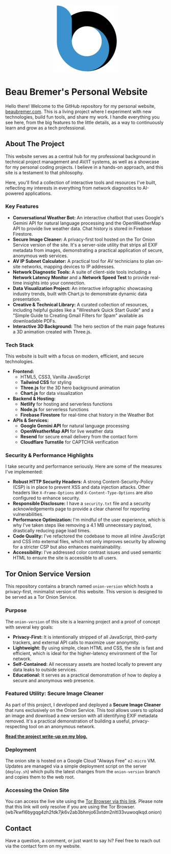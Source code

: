 <p align="center">
<img src="img/favicon/favicon_email.svg" alt="alt text" width="200">
</p>

# Beau Bremer's Personal Website

Hello there! Welcome to the GitHub repository for my personal website, [beaubremer.com](https://beaubremer.com). This is a living project where I experiment with new technologies, build fun tools, and share my work. I handle everything you see here, from the big features to the little details, as a way to continuously learn and grow as a tech professional.

## About The Project

This website serves as a central hub for my professional background in technical project management and AV/IT systems, as well as a showcase for my personal coding projects. I believe in a hands-on approach, and this site is a testament to that philosophy.

Here, you'll find a collection of interactive tools and resources I've built, reflecting my interests in everything from network diagnostics to AI-powered applications.

### Key Features

  * **Conversational Weather Bot:** An interactive chatbot that uses Google's Gemini API for natural language processing and the OpenWeatherMap API to provide live weather data. Chat history is stored in Firebase Firestore.
  * **Secure Image Cleaner:** A privacy-first tool hosted on the Tor Onion Service version of the site. It's a server-side utility that strips all EXIF metadata from images, demonstrating a practical application of secure, anonymous web services.
  * **AV IP Subnet Calculator:** A practical tool for AV technicians to plan on-site networks, mapping devices to IP addresses.
  * **Network Diagnostic Tools:** A suite of client-side tools including a **Network Latency Monitor** and a **Network Speed Test** to provide real-time insights into your connection.
  * **Data Visualization Project:** An interactive infographic showcasing industry trends, built with Chart.js to demonstrate dynamic data presentation.
  * **Creative & Technical Library:** A curated collection of resources, including helpful guides like a "Wireshark Quick Start Guide" and a "Simple Guide to Creating Gmail Filters for Spam" available as downloadable PDFs.
  * **Interactive 3D Background:** The hero section of the main page features a 3D animation created with Three.js.

### Tech Stack

This website is built with a focus on modern, efficient, and secure technologies.

  * **Frontend:**
      * HTML5, CSS3, Vanilla JavaScript
      * **Tailwind CSS** for styling
      * **Three.js** for the 3D hero background animation
      * **Chart.js** for data visualization
  * **Backend & Hosting:**
      * **Netlify** for hosting and serverless functions
      * **Node.js** for serverless functions
      * **Firebase Firestore** for real-time chat history in the Weather Bot
  * **APIs & Services:**
      * **Google Gemini API** for natural language processing
      * **OpenWeatherMap API** for live weather data
      * **Resend** for secure email delivery from the contact form
      * **Cloudflare Turnstile** for CAPTCHA verification

### Security & Performance Highlights

I take security and performance seriously. Here are some of the measures I've implemented:

  * **Robust HTTP Security Headers:** A strong Content-Security-Policy (CSP) is in place to prevent XSS and data injection attacks. Other headers like `X-Frame-Options` and `X-Content-Type-Options` are also configured to enhance security.
  * **Responsible Disclosure:** I have a `security.txt` file and a security acknowledgements page to provide a clear channel for reporting vulnerabilities.
  * **Performance Optimization:** I'm mindful of the user experience, which is why I've taken steps like removing a 4.1 MB unnecessary payload, drastically reducing page load times.
  * **Code Quality:** I've refactored the codebase to move all inline JavaScript and CSS into external files, which not only improves security by allowing for a stricter CSP but also enhances maintainability.
  * **Accessibility:** I've addressed color contrast issues and used semantic HTML to ensure the site is accessible to all users.

## Tor Onion Service Version

This repository contains a branch named `onion-version` which hosts a privacy-first, minimalist version of this website. This version is designed to be served as a Tor Onion Service.

### Purpose

The `onion-version` of this site is a learning project and a proof of concept with several key goals:

  * **Privacy-First:** It is intentionally stripped of all JavaScript, third-party trackers, and external API calls to maximize user anonymity.
  * **Lightweight:** By using simple, clean HTML and CSS, the site is fast and efficient, which is ideal for the higher-latency environment of the Tor network.
  * **Self-Contained:** All necessary assets are hosted locally to prevent any data leaks to outside services.
  * **Educational:** It serves as a practical demonstration of how to deploy a secure and anonymous web presence.

### Featured Utility: Secure Image Cleaner

As part of this project, I developed and deployed a **Secure Image Cleaner** that runs exclusively on the Onion Service. This tool allows users to upload an image and download a new version with all identifying EXIF metadata removed. It's a practical demonstration of building a useful, privacy-respecting tool on an anonymous network.

**[Read the project write-up on my blog.](https://blog.beaubremer.com/posts/iimage_cleaner_on_a_tor_onion_service/)**

### Deployment

The onion site is hosted on a Google Cloud "Always Free" `e2-micro` VM. Updates are managed via a simple deployment script on the server (`deploy.sh`) which pulls the latest changes from the `onion-version` branch and copies them to the web root.

### Accessing the Onion Site

You can access the live site using the [Tor Browser via this link](http://wb7kwfl6bygqg4zh2fdk7jk6v2ab3bhmjo63xtdm2nltl33vuwoqlkqd.onion). Please note that this link will only resolve if you are using the Tor Browser. (wb7kwfl6bygqg4zh2fdk7jk6v2ab3bhmjo63xtdm2nltl33vuwoqlkqd.onion)

## Contact

Have a question, a comment, or just want to say hi? Feel free to reach out via the contact form on my website.
